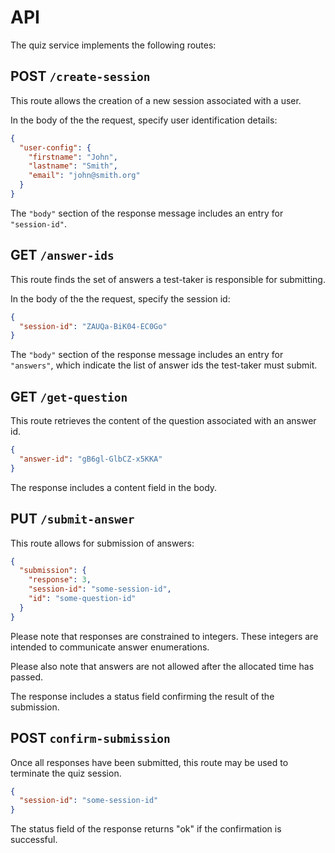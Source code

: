 # API
The quiz service implements the following routes:

## POST `/create-session`
This route allows the creation of a new session associated with a user.

In the body of the the request, specify user identification details:

``` json
{
  "user-config": {
    "firstname": "John",
    "lastname": "Smith",
    "email": "john@smith.org"
  }
}
```
The `"body"` section of the response message includes an entry for `"session-id"`.

## GET `/answer-ids`
This route finds the set of answers a test-taker is responsible for submitting.

In the body of the the request, specify the session id:

``` json
{
  "session-id": "ZAUQa-BiK04-EC0Go"
}
```
The `"body"` section of the response message includes an entry for `"answers"`, which indicate the list of answer ids the test-taker must submit.

## GET `/get-question`
This route retrieves the content of the question associated with an answer id.

``` json
{
  "answer-id": "gB6gl-GlbCZ-x5KKA"
}
```

The response includes a content field in the body.

## PUT `/submit-answer`
This route allows for submission of answers:

``` json
{
  "submission": {
    "response": 3,
    "session-id": "some-session-id",
    "id": "some-question-id"
  }
}
```

Please note that responses are constrained to integers. These integers are intended to communicate answer enumerations.

Please also note that answers are not allowed after the allocated time has passed.

The response includes a status field confirming the result of the submission.

## POST `confirm-submission`
Once all responses have been submitted, this route may be used to terminate the quiz session.

``` json
{
  "session-id": "some-session-id"
}
```

The status field of the response returns "ok" if the confirmation is successful.
